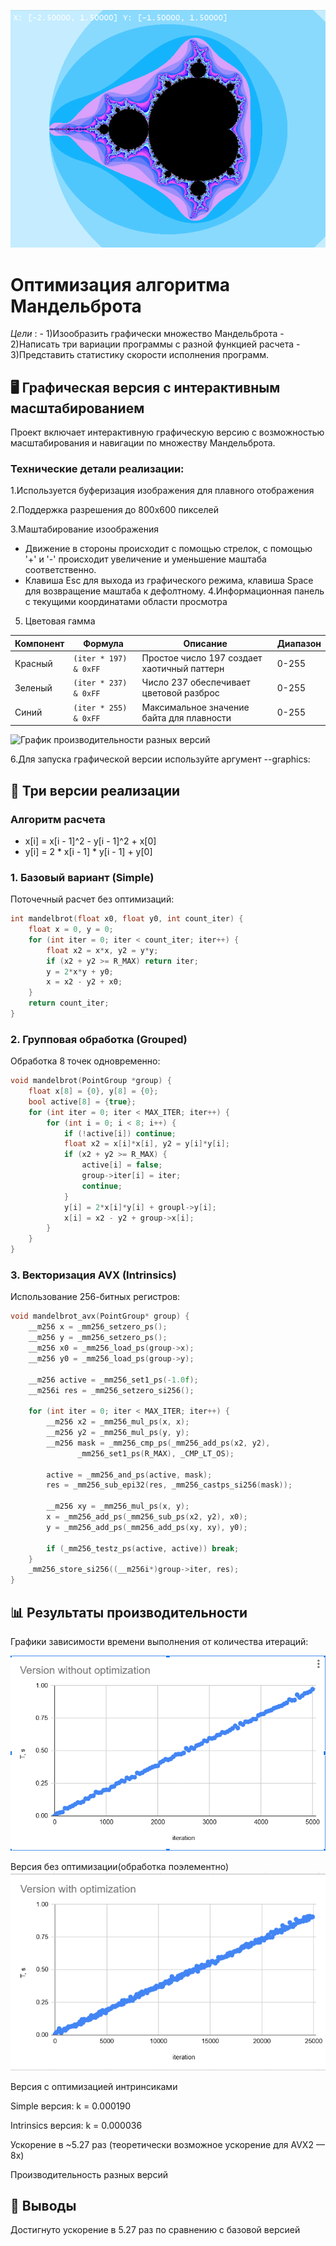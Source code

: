 
![График производительности разных версий](Mandelbrot.png)


# Оптимизация алгоритма Мандельброта
*Цели* : 
     - 1)Изообразить графически множество Мандельброта
     - 2)Написать три вариации программы с разной функцией расчета
     - 3)Представить статистику скорости исполнения программ.

## 🖥️ Графическая версия с интерактивным масштабированием
Проект включает интерактивную графическую версию с возможностью масштабирования и навигации по множеству Мандельброта. 
 ### Технические детали реализации:

1.Используется буферизация изображения для плавного отображения

2.Поддержка разрешения до 800x600 пикселей

3.Маштабирование изоображения 
- Движение в стороны происходит с помощью стрелок, c помощью '+' и '-' происходит увеличение и уменьшение маштаба соответственно.
- Клавиша Esc для выхода из графического режима, клавиша Space для возвращение маштаба к дефолтному.
4.Информационная панель с текущими координатами области просмотра

5. Цветовая гамма

| Компонент | Формула               | Описание                                  | Диапазон |
|-----------|-----------------------|-------------------------------------------|----------|
| Красный   | `(iter * 197) & 0xFF` | Простое число 197 создает хаотичный паттерн | 0-255    |
| Зеленый   | `(iter * 237) & 0xFF` | Число 237 обеспечивает цветовой разброс    | 0-255    |
| Синий     | `(iter * 255) & 0xFF` | Максимальное значение байта для плавности  | 0-255    |

![График производительности разных версий](СloseImg.png)



6.Для запуска графической версии используйте аргумент --graphics:



## 🚀 Три версии реализации
### Алгоритм расчета 
- x[i] = x[i - 1]^2 - y[i - 1]^2 + x[0]
- y[i] = 2 * x[i - 1] * y[i - 1] + y[0]

### 1. Базовый вариант (Simple)
Поточечный расчет без оптимизаций:

```c
int mandelbrot(float x0, float y0, int count_iter) {
    float x = 0, y = 0;
    for (int iter = 0; iter < count_iter; iter++) {
        float x2 = x*x, y2 = y*y;
        if (x2 + y2 >= R_MAX) return iter;
        y = 2*x*y + y0;
        x = x2 - y2 + x0;
    }
    return count_iter;
}
```
### 2. Групповая обработка (Grouped)
Обработка 8 точек одновременно:

```c
void mandelbrot(PointGroup *group) {
    float x[8] = {0}, y[8] = {0};
    bool active[8] = {true};
    for (int iter = 0; iter < MAX_ITER; iter++) {
        for (int i = 0; i < 8; i++) {
            if (!active[i]) continue;
            float x2 = x[i]*x[i], y2 = y[i]*y[i];
            if (x2 + y2 >= R_MAX) {
                active[i] = false;
                group->iter[i] = iter;
                continue;
            }
            y[i] = 2*x[i]*y[i] + groupl->y[i];
            x[i] = x2 - y2 + group->x[i];
        }
    }
}
```
### 3. Векторизация AVX (Intrinsics)
Использование 256-битных регистров:

```c
void mandelbrot_avx(PointGroup* group) {
    __m256 x = _mm256_setzero_ps();
    __m256 y = _mm256_setzero_ps();
    __m256 x0 = _mm256_load_ps(group->x);
    __m256 y0 = _mm256_load_ps(group->y);
    
    __m256 active = _mm256_set1_ps(-1.0f);
    __m256i res = _mm256_setzero_si256();
    
    for (int iter = 0; iter < MAX_ITER; iter++) {
        __m256 x2 = _mm256_mul_ps(x, x);
        __m256 y2 = _mm256_mul_ps(y, y);
        __m256 mask = _mm256_cmp_ps(_mm256_add_ps(x2, y2), 
               _mm256_set1_ps(R_MAX), _CMP_LT_OS);
        
        active = _mm256_and_ps(active, mask);
        res = _mm256_sub_epi32(res, _mm256_castps_si256(mask));
        
        __m256 xy = _mm256_mul_ps(x, y);
        x = _mm256_add_ps(_mm256_sub_ps(x2, y2), x0);
        y = _mm256_add_ps(_mm256_add_ps(xy, xy), y0);
        
        if (_mm256_testz_ps(active, active)) break;
    }
    _mm256_store_si256((__m256i*)group->iter, res);
}
```
## 📊 Результаты производительности



Графики зависимости времени выполнения от количества итераций:

![График производительности разных версий](First_version.png)

Версия без оптимизации(обработка поэлементно)
![График производительности оптимизированной версии](Third_version.png)


Версия с оптимизацией интринсиками



Simple версия: k = 0.000190

Intrinsics версия: k = 0.000036

Ускорение в ~5.27 раз (теоретически возможное ускорение для AVX2 — 8x)

Производительность разных версий



## 📌 Выводы
Достигнуто ускорение в 5.27 раз по сравнению с базовой версией


